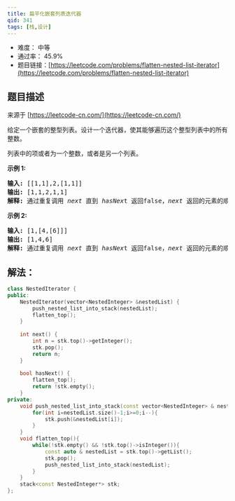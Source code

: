 ```yaml
---
title: 扁平化嵌套列表迭代器
qid: 341
tags: [栈,设计]
---
```



- 难度： 中等
- 通过率： 45.9%
- 题目链接：[https://leetcode.com/problems/flatten-nested-list-iterator](https://leetcode.com/problems/flatten-nested-list-iterator)


## 题目描述

来源于 [https://leetcode-cn.com/](https://leetcode-cn.com/)

<p>给定一个嵌套的整型列表。设计一个迭代器，使其能够遍历这个整型列表中的所有整数。</p>

<p>列表中的项或者为一个整数，或者是另一个列表。</p>

<p><strong>示例 1:</strong></p>

<pre><strong>输入: </strong>[[1,1],2,[1,1]]
<strong>输出: </strong>[1,1,2,1,1]
<strong>解释: </strong>通过重复调用&nbsp;<em>next </em>直到&nbsp;<em>hasNex</em>t 返回false，<em>next&nbsp;</em>返回的元素的顺序应该是: <code>[1,1,2,1,1]</code>。</pre>

<p><strong>示例 2:</strong></p>

<pre><strong>输入: </strong>[1,[4,[6]]]
<strong>输出: </strong>[1,4,6]
<strong>解释: </strong>通过重复调用&nbsp;<em>next&nbsp;</em>直到&nbsp;<em>hasNex</em>t 返回false，<em>next&nbsp;</em>返回的元素的顺序应该是: <code>[1,4,6]</code>。
</pre>


## 解法：

```c++
class NestedIterator {
public:
    NestedIterator(vector<NestedInteger> &nestedList) {
        push_nested_list_into_stack(nestedList);
        flatten_top();
    }
    
    int next() {
        int n = stk.top()->getInteger();
        stk.pop();
        return n;
    }
    
    bool hasNext() {
        flatten_top();
        return !stk.empty();
    }
private:
    void push_nested_list_into_stack(const vector<NestedInteger> & nestedList){
        for(int i=nestedList.size()-1;i>=0;i--){
            stk.push(&nestedList[i]);
        }
    }
    void flatten_top(){
        while(!stk.empty() && !stk.top()->isInteger()){
            const auto & nestedList = stk.top()->getList();
            stk.pop();
            push_nested_list_into_stack(nestedList);
        }
    }
    stack<const NestedInteger*> stk;
};
```